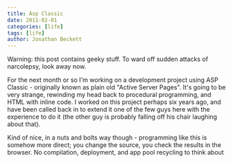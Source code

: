 ```yaml
---
title: Asp Classic
date: 2011-02-01
categories: [life]
tags: [life]
author: Jonathan Beckett
---
```


Warning: this post contains geeky stuff. To ward off sudden attacks of narcolepsy, look away now.

For the next month or so I'm working on a development project using ASP Classic - originally known as plain old "Active Server Pages". It's going to be very strange, rewinding my head back to procedural programming, and HTML with inline code. I worked on this project perhaps six years ago, and have been called back in to extend it one of the few guys here with the experience to do it (the other guy is probably falling off his chair laughing about that).

Kind of nice, in a nuts and bolts way though - programming like this is somehow more direct; you change the source, you check the results in the browser. No compilation, deployment, and app pool recycling to think about